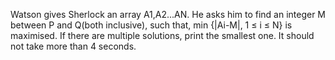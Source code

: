 Watson gives Sherlock an array A1,A2...AN.  He asks him to find an integer M between P and Q(both inclusive), such that, min {|Ai-M|, 1 ≤ i ≤ N} is maximised. If there are multiple solutions, print the smallest one. It should not take more than 4 seconds.
